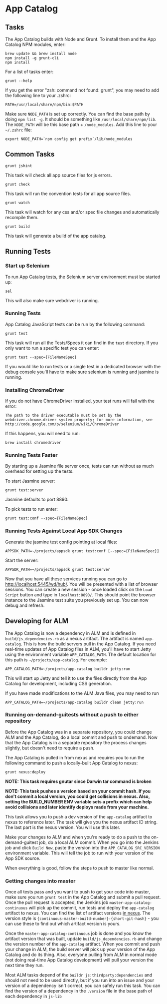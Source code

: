 # App Catalog

## Tasks
The App Catalog builds with Node and Grunt. To install them and the App Catalog NPM modules, enter:

```
brew update && brew install node
npm install -g grunt-cli
npm install
```

For a list of tasks enter:
```
grunt --help
```

If you get the error "zsh: command not found: grunt", you may need to add the following line to your .zshrc:
```
PATH=/usr/local/share/npm/bin:$PATH
```

Make sure `NODE_PATH` is set up correctly. You can find the base path by doing `npm list -g`. It should be something like `/usr/local/share/npm/lib`. The `NODE_PATH` will be this base path + `/node_modules`. Add this line to your `~/.zshrc` file:
```
export NODE_PATH=`npm config get prefix`/lib/node_modules
```

## Common Tasks
```
grunt jshint
```
This task will check all app source files for js errors.

```
grunt check
```
This task will run the convention tests for all app source files.

```
grunt watch
```
This task will watch for any css and/or spec file changes and automatically recompile them.

```
grunt build
```
This task will generate a build of the app catalog.

## Running Tests

### Start up Selenium
To run App Catalog tests, the Selenium server environment must be started up:
```
sel
```

This will also make sure webdriver is running.

### Running Tests
App Catalog JavaScript tests can be run by the following command:
```
grunt test
```
This task will run all the Tests/Specs it can find in the `test` directory. If you only want to run a specific test you can enter:
```
grunt test --spec={FileNameSpec}
```
If you would like to run tests or a single test in a dedicated browser with the debug console you'll have to make sure selenium is running and jasmine is running.

### Installing ChromeDriver
If you do not have ChromeDriver installed, your test runs will fail with the error:
```
The path to the driver executable must be set by the webdriver.chrome.driver system property; for more information, see http://code.google.com/p/selenium/wiki/ChromeDriver
```
If this happens, you will need to run:
```
brew install chromedriver
```

### Running Tests Faster
By starting up a Jasmine file server once, tests can run without as much overhead for setting up the tests.

To start Jasmine server:
```
grunt test:server
```
Jasmine defaults to port 8890.

To pick tests to run enter:
```
grunt test:conf --spec={FileNameSpec}
```

### Running Tests Against Local App SDK Changes
Generate the jasmine test config pointing at local files:
```
APPSDK_PATH=~/projects/appsdk grunt test:conf [--spec={FileNameSpec}]
```
Start the server:
```
APPSDK_PATH=~/projects/appsdk grunt test:server
```

Now that you have all these services running you can go to [http://localhost:5445/wd/hub/](http://localhost:5445/wd/hub/). You will be presented with a list of browser sessions. You can create a new session - once loaded click on the `Load Script` button and type in `localhost:8890/`. This should point the browser instance to the Jasmine test suite you previously set up. You can now debug and refresh.

## Developing for ALM
The App Catalog is now a dependency in ALM and is defined in `build/js_dependencies.rb` as a nexus artifact. The artifact is named `app-catalog`. This is how the build servers pull in the App Catalog. If you need real-time updates of App Catalog files in ALM, you'll have to start Jetty using the environment variable `APP_CATALOG_PATH`. The default location for this path is `~/projects/app-catalog`. For example:
```
APP_CATALOG_PATH=~/projects/app-catalog buildr jetty:run
```
This will start up Jetty and tell it to use the files directly from the App Catalog for development, including CSS generation.

If you have made modifications to the ALM Java files, you may need to run
```
APP_CATALOG_PATH=~/projects/app-catalog buildr clean jetty:run
```

### Running on-demand-guitests without a push to either repository
Before the App Catalog was in a separate repository, you could change ALM and the App Catalog, do a local commit and push to ondemand. Now that the App Catalog is in a separate repository the process changes slightly, but doesn't need to require a push.

The App Catalog is pulled in from nexus and requires you to run the following command to push a locally-built App Catalog to nexus:
```
grunt nexus:deploy
```
**NOTE: This task requires gnutar since Darwin tar command is broken**

**NOTE: This task pushes a version based on your commit hash. If you don't commit a local version, you could get collisions in nexus. Also, setting the BUILD_NUMBER ENV variable sets a prefix which can help avoid collisions and later identify deploys made from your machine.**

This task allows you to push a dev version of the `app-catalog` artifact to nexus to reference later. The task will give you the nexus artifact ID string. The last part is the nexus version. You will use this later.

Make your changes to ALM and when you're ready to do a push to the on-demand-guitest job, do a local ALM commit. When you go into the Jenkins job and click `Build Now`, paste the version into the `APP_CATALOG_SRC_VERSION` environment variable. This will tell the job to run with your version of the App SDK source.

When everything is good, follow the steps to push to master like normal.

### Getting changes into master
Once all tests pass and you want to push to get your code into master, make sure you run `grunt test` in the App Catalog and submit a pull request. Once the pull request is accepted, the Jenkins job `master-app-catalog-continuous` will pick up the commit, run tests and deploy the `app-catalog` artifact to nexus. You can find the list of artifact versions [in nexus](http://alm-build.f4tech.com:8080/nexus/content/repositories/thirdparty/com/rallydev/js/app-catalog/). The version style is `{continuous-master-build-number}-{short-git-hash}` - you can use these to find out which artifact version is yours.

Once the `master-app-catalog-continuous` job is done and you know the artifact version that was built, update `build/js_dependencies.rb` and change the version number of the `app-catalog` artifact. When you commit and push your change in ALM, the build server will pick up your version of the App Catalog and do its thing. Also, everyone pulling from ALM in normal mode (not doing real-time App Catalog development) will pull your version the next time they run.

Most ALM tasks depend of the `buildr js:thirdparty:dependencies` and should not need to be used directly, but if you run into an issue and your version of a dependency isn't correct, you can safely run this task. You can find the version of a dependency in the `.version` file in the base path of each dependency in `js-lib`
